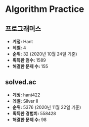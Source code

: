 # Algorithm Practice

## 프로그래머스

- **계정:** Hant
- **레벨:** 4
- **순위:** 32 (2020년 10월 24일 기준)
- **획득한 점수:** 1589
- **해결한 문제 수:** 155

## solved.ac

- **계정:** hant422
- **레벨:** Silver II
- **순위:** 5376 (2020년 11월 22일 기준)
- **획득한 경험치:** 558428
- **해결한 문제 수:** 98
